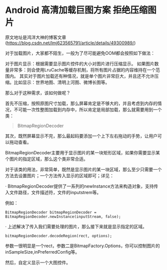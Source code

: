 # Android 高清加载巨图方案 拒绝压缩图片
原文地址是鸿洋大神的博客文章(https://blog.csdn.net/lmj623565791/article/details/49300989/)

对于加载图片，大家都不陌生，一般为了尽可能避免OOM都会按照如下做法：

对于图片显示：根据需要显示图片控件的大小对图片进行压缩显示。
如果图片数量非常多：则会使用LruCache等缓存机制，将所有图片占据的内容维持在一个范围内。
其实对于图片加载还有种情况，就是单个图片非常巨大，并且还不允许压缩。比如显示：世界地图、清明上河图、微博长图等。

那么对于这种需求，该如何做呢？

首先不压缩，按照原图尺寸加载，那么屏幕肯定是不够大的，并且考虑到内存的情况，不可能一次性整图加载到内存中，所以肯定是局部加载，那么就需要用到一个类：

> BitmapRegionDecoder

其次，既然屏幕显示不完，那么最起码要添加一个上下左右拖动的手势，让用户可以拖动查看。

BitmapRegionDecoder主要用于显示图片的某一块矩形区域，如果你需要显示某个图片的指定区域，那么这个类非常合适。

对于该类的用法，非常简单，既然是显示图片的某一块区域，那么至少只需要一个方法去设置图片；一个方法传入显示的区域即可；详见：

· BitmapRegionDecoder提供了一系列的newInstance方法来构造对象，支持传入文件路径，文件描述符，文件的inputstrem等。

例如：

    BitmapRegionDecoder bitmapRegionDecoder =
    BitmapRegionDecoder.newInstance(inputStream, false);

· 上述解决了传入我们需要处理的图片，那么接下来就是显示指定的区域。

    bitmapRegionDecoder.decodeRegion(rect, options);

参数一很明显是一个rect，参数二是BitmapFactory.Options，你可以控制图片的inSampleSize,inPreferredConfig等。

然后，自定义显示一个大图控件。